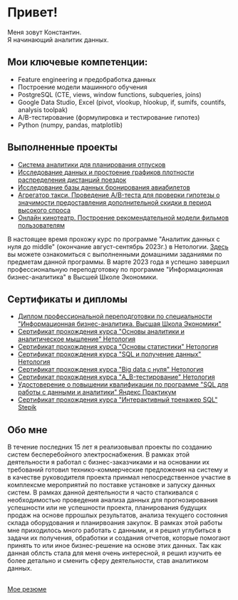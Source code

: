 # Привет! 
Меня зовут Константин.   
Я начинающий аналитик данных. 

## Мои ключевые компетенции:

* Feature engineering и предобработка данных
* Построение модели машинного обучения
* PostgreSQL (CTE, views, window functions, subqueries, joins)
* Google Data Studio, Excel (pivot, vlookup, hlookup, if, sumifs, countifs, analysis toolpak)
* A/B-тестирование (формулировка и тестирование гипотез)
* Python (numpy, pandas, matplotlib)

## Выполненные проекты

* [Система аналитики для планирования отпусков](https://github.com/kbelov02/my_projects/tree/main/%D0%98%D1%82%D0%BE%D0%B3%D0%BE%D0%B2%D0%B0%D1%8F_%D1%80%D0%B0%D0%B1%D0%BE%D1%82%D0%B0_%D0%BA%D1%83%D1%80%D1%81_%D0%9E%D1%81%D0%BD%D0%BE%D0%B2%D1%8B%20%D0%B0%D0%BD%D0%B0%D0%BB%D0%B8%D1%82%D0%B8%D0%BA%D0%B8%20%D0%B8%20%D0%B0%D0%BD%D0%B0%D0%BB%D0%B8%D1%82%D0%B8%D1%87%D0%B5%D1%81%D0%BA%D0%BE%D0%B5%20%D0%BC%D1%8B%D1%88%D0%BB%D0%B5%D0%BD%D0%B8%D0%B5_%D0%9D%D0%B5%D1%82%D0%BE%D0%BB%D0%BE%D0%B3%D0%B8%D1%8F)
* [Исследование данных и простоение графиков плотности распределения дистанций поездок](https://github.com/kbelov02/my_projects/tree/main/%D0%98%D1%82%D0%BE%D0%B3%D0%BE%D0%B2%D0%B0%D1%8F_%D1%80%D0%B0%D0%B1%D0%BE%D1%82%D0%B0_%D0%BA%D1%83%D1%80%D1%81_%D0%9E%D1%81%D0%BD%D0%BE%D0%B2%D1%8B_%D1%81%D1%82%D0%B0%D1%82%D0%B8%D1%81%D1%82%D0%B8%D0%BA%D0%B8_%D0%9D%D0%B5%D1%82%D0%BE%D0%BB%D0%BE%D0%B3%D0%B8%D1%8F)
* [Исследование базы данных бронирования авиабилетов](https://github.com/kbelov02/my_projects/tree/main/%D0%98%D1%82%D0%BE%D0%B3%D0%BE%D0%B2%D0%B0%D1%8F_%D1%80%D0%B0%D0%B1%D0%BE%D1%82%D0%B0_%D0%BA%D1%83%D1%80%D1%81_SQL_%D0%B8_%D0%BF%D0%BE%D0%BB%D1%83%D1%87%D0%B5%D0%BD%D0%B8%D0%B5_%D0%B4%D0%B0%D0%BD%D0%BD%D1%8B%D1%85)
* [Агрегатор такси. Проведение A/B-теста для проверки гипотезы о значимости предоставления дополнительной скидки в период высокого спроса](https://github.com/kbelov02/my_projects/blob/main/%D0%98%D1%82%D0%BE%D0%B3%D0%BE%D0%B2%D0%B0%D1%8F%20%D1%80%D0%B0%D0%B1%D0%BE%D1%82%D0%B0%20%D0%BF%D0%BE%20%D0%BA%D1%83%D1%80%D1%81%D1%83%20%D0%90_B-%D1%82%D0%B5%D1%81%D1%82%D0%B8%D1%80%D0%BE%D0%B2%D0%B0%D0%BD%D0%B8%D0%B5.pdf)
* [Онлайн кинотеатр. Построение рекомендательной модели фильмов пользователям](https://github.com/kbelov02/my_projects/tree/main/%D0%98%D1%82%D0%BE%D0%B3%D0%BE%D0%B2%D0%B0%D1%8F_%D1%80%D0%B0%D0%B1%D0%BE%D1%82%D0%B0_%D0%BA%D1%83%D1%80%D1%81_Big_Data_%D0%9D%D0%B5%D1%82%D0%BE%D0%BB%D0%BE%D0%B3%D0%B8%D1%8F)

В настоящее время прохожу курс по программе "Аналитик данных с нуля до middle" (окончание август-сентябрь 2023г.) в Нетологии.
[Здесь](https://github.com/kbelov02/my_projects/tree/main/%D0%94%D0%BE%D0%BC%D0%B0%D1%88%D0%BD%D0%B8%D0%B5_%D0%B7%D0%B0%D0%B4%D0%B0%D0%BD%D0%B8%D1%8F_%D0%9D%D0%B5%D1%82%D0%BE%D0%BB%D0%BE%D0%B3%D0%B8%D1%8F_DAU "Здесь") вы можете ознакомиться с выполненными домашними заданиями по предметам данной программы. 
В марте 2023 года я успешно завершил профессиональную переподготовку по программе "Информационная бизнес-аналитика" в Высшей Школе Экономики.

## Сертификаты и дипломы

* [Диплом профессиональной переподготовки по специальности "Информационная бизнес-аналитика. Высшая Школа Экономики"](https://github.com/kbelov02/certificates/blob/main/%D0%94%D0%B8%D0%BF%D0%BB%D0%BE%D0%BC_%D0%98%D0%BD%D1%84%D0%BE%D1%80%D0%BC%D0%B0%D1%86%D0%B8%D0%BE%D0%BD%D0%BD%D0%B0%D1%8F_%D0%91%D0%B8%D0%B7%D0%BD%D0%B5%D1%81_%D0%90%D0%BD%D0%B0%D0%BB%D0%B8%D1%82%D0%B8%D0%BA%D0%B0.pdf)
* [Сертификат прохождения курса "Основы аналитики и аналитическое мышление" Нетология](https://github.com/kbelov02/certificates/blob/main/%D0%9E%D1%81%D0%BD%D0%BE%D0%B2%D1%8B%20%D0%B0%D0%BD%D0%B0%D0%BB%D0%B8%D1%82%D0%B8%D0%BA%D0%B8%20%D0%B8%20%D0%B0%D0%BD%D0%B0%D0%BB%D0%B8%D1%82%D0%B8%D1%87%D0%B5%D1%81%D0%BA%D0%BE%D0%B5%20%D0%BC%D1%8B%D1%88%D0%BB%D0%B5%D0%BD%D0%B8%D0%B5.pdf)
* [Сертификат прохождения курса "Основы статистики" Нетология](https://github.com/kbelov02/certificates/blob/main/%D0%9E%D1%81%D0%BD%D0%BE%D0%B2%D1%8B%20%D1%81%D1%82%D0%B0%D1%82%D0%B8%D1%81%D1%82%D0%B8%D0%BA%D0%B8.pdf)
* [Сертификат прохождения курса "SQL и получение данных" Нетология](https://github.com/kbelov02/certificates/blob/main/SQL%20%D0%B8%20%D0%BF%D0%BE%D0%BB%D1%83%D1%87%D0%B5%D0%BD%D0%B8%D0%B5%20%D0%B4%D0%B0%D0%BD%D0%BD%D1%8B%D1%85.pdf)
* [Сертификат прохождения курса "Big data с нуля" Нетология](https://github.com/kbelov02/certificates/blob/main/Big%20data%20%D1%81%20%D0%BD%D1%83%D0%BB%D1%8F.pdf)
* [Сертификат прохождения курса "A_B-тестирование" Нетология](https://github.com/kbelov02/certificates/blob/main/A_B-%D1%82%D0%B5%D1%81%D1%82%D0%B8%D1%80%D0%BE%D0%B2%D0%B0%D0%BD%D0%B8%D0%B5.pdf)
* [Удостоверение о повышении квалификации по программе "SQL для работы с данными и аналитики" Яндекс Практикум](https://github.com/kbelov02/certificates/blob/main/Yandex_SQL.pdf)
* [Сертификат прохождения курса "Интерактивный тренажер SQL" Stepik](https://github.com/kbelov02/certificates/blob/main/stepik-sql-certificate.pdf)

## Обо мне 
 В течение последних 15 лет я реализовывал проекты по созданию систем бесперебойного электроснабжения. В рамках этой деятельности я работал с бизнес-заказчиками и на основании их требований готовил технико-коммерческие предложения на систему и в качестве руководителя проекта принмал непосредственное участие в комплексме мероприятий по поставке установке и запуску данных систем. В рамках данной деятельности я часто сталкивался с необходимостью проведения анализа данных для прогнозирования успешности или не успешности проекта, планирования будущих продаж на основе пррошлых результатов, анализа текущего состояния склада оборудования и планирвоания закупок. В рамках этой работы мне приходилось много работать с данными, и я решил углубиться в задачи их получения, обработки и создания отчетов, которые помогают принять то или иное бизнес-решение на основе этих данных. Так как данная облсть стала для меня очень интересной, я решил изучить ее более детально и сменить сферу деятельности, став аналитиком данных.  
 
 ## 
 [Мое резюме](https://drive.google.com/file/d/1QuGWIR9ET2TloCTFUTboB-e2N7cJUu4t/view?usp=sharing)
